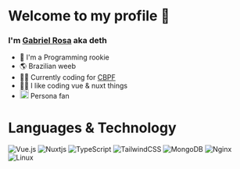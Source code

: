 # Welcome to my profile 👋
### I'm [Gabriel Rosa](https://rosa.dev.br) aka deth

- 🌱 I'm a Programming rookie
- 🌎 Brazilian weeb
- 🧑‍💼 Currently coding for [CBPF](https://cbpf.br)
- 👨‍💻 I like coding vue & nuxt things
-  <img src="https://cdn.cloudflare.steamstatic.com/steamcommunity/public/images/items/1382330/0525c9b0fa51969f11c7efa0a9cf93fce001a146.png" alt="Phantom Thieves" width="18"> Persona fan


# Languages & Technology
![Vue.js](https://img.shields.io/badge/vuejs-%2335495e.svg?style=for-the-badge&logo=vuedotjs&logoColor=%234FC08D)
![Nuxtjs](https://img.shields.io/badge/Nuxt-002E3B?style=for-the-badge&logo=nuxtdotjs&logoColor=#00DC82)
![TypeScript](https://img.shields.io/badge/typescript-%23007ACC.svg?style=for-the-badge&logo=typescript&logoColor=white)
![TailwindCSS](https://img.shields.io/badge/tailwindcss-%2338B2AC.svg?style=for-the-badge&logo=tailwind-css&logoColor=white)
![MongoDB](https://img.shields.io/badge/MongoDB-%234ea94b.svg?style=for-the-badge&logo=mongodb&logoColor=white)
![Nginx](https://img.shields.io/badge/nginx-%23009639.svg?style=for-the-badge&logo=nginx&logoColor=white)
![Linux](https://img.shields.io/badge/LINUX-5277C3.svg?style=for-the-badge&logo=Linux&logoColor=white)
